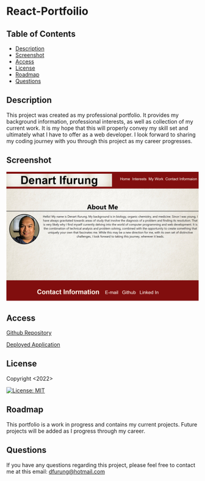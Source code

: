 # React-Portfoilio
## Table of Contents

- [Description](#description)
- [Screenshot](#screenshot)
- [Access](#access)
- [License](#license)
- [Roadmap](#roadmap)
- [Questions](#questions)

## Description

This project was created as my professional portfolio. It provides my background information, professional interests, as well as collection of my current work. It is my hope that this will properly convey my skill set and ultimately what I have to offer as a web developer. I look forward to sharing my coding journey with you through this project as my career progresses.

## Screenshot

![Screenshot of portfolio](denart-ifurung-react-portfolio/public/React%20portfolio%20Screenshot.png)

## Access

[Github Repository](https://github.com/difurung/React-Portfoilio)

[Deployed Application](https://difurung.github.io/React-Portfoilio/)

## License

Copyright <2022> <Denart Ifurung>

[![License: MIT](https://img.shields.io/badge/License-MIT-yellow.svg)](https://opensource.org/licenses/MIT)


## Roadmap

This portfolio is a work in progress and contains my current projects. Future projects will be added as I progress through my career.

## Questions

If you have any questions regarding this project, please feel free to contact me at this email: dfurung@hotmail.com